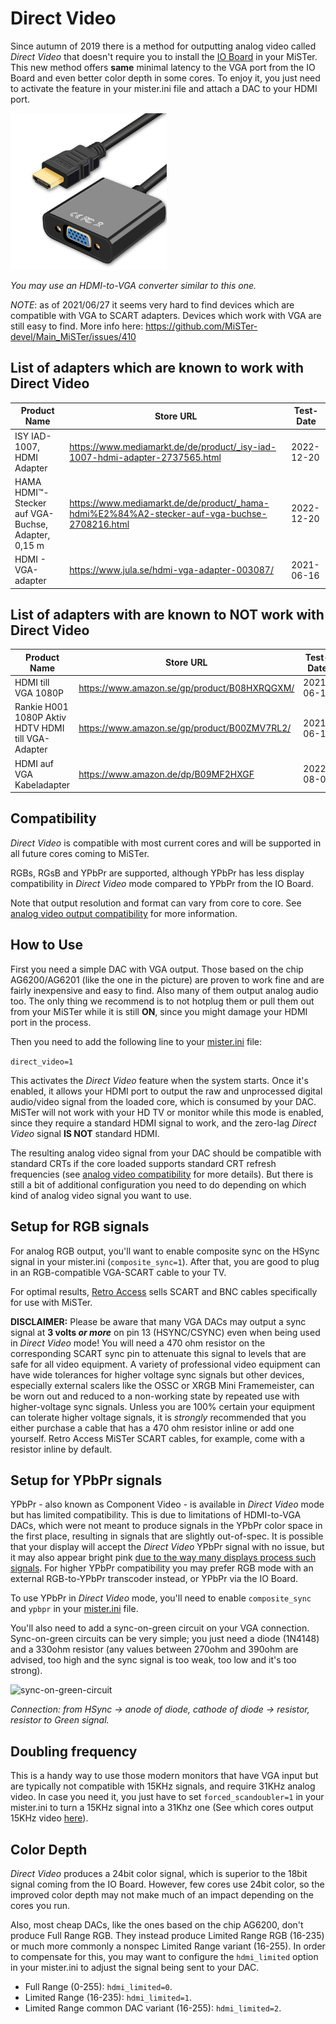 # Direct Video
Since autumn of 2019 there is a method for outputting analog video called *Direct Video* that doesn't require you to install the [IO Board](IO-Board) in your MiSTer. This new method offers **same** minimal latency to the VGA port from the IO Board and even better color depth in some cores. To enjoy it, you just need to activate the feature in your mister.ini file and attach a DAC to your HDMI port.

<img src="pictures/direct-video-dac.jpg" height=250>

*You may use an HDMI-to-VGA converter similar to this one.*

*NOTE*: as of 2021/06/27 it seems very hard to find devices which are compatible with VGA to SCART adapters. Devices which work with VGA are still easy to find. More info here: https://github.com/MiSTer-devel/Main_MiSTer/issues/410

## List of adapters which are known to work with Direct Video

| Product Name                                       | Store URL                                                                                   | Test-Date  |
|----------------------------------------------------|---------------------------------------------------------------------------------------------|------------|
| ISY IAD-1007, HDMI Adapter                         | https://www.mediamarkt.de/de/product/_isy-iad-1007-hdmi-adapter-2737565.html                | 2022-12-20 |
| HAMA HDMI™-Stecker auf VGA-Buchse, Adapter, 0,15 m | https://www.mediamarkt.de/de/product/_hama-hdmi%E2%84%A2-stecker-auf-vga-buchse-2708216.html| 2022-12-20 |
| HDMI - VGA-adapter                                 | https://www.jula.se/hdmi-vga-adapter-003087/                                                | 2021-06-16 |


## List of adapters with are known to NOT work with Direct Video

| Product Name                                       | Store URL                                    | Test-Date  |
|----------------------------------------------------|----------------------------------------------|------------|
| HDMI till VGA 1080P                                | https://www.amazon.se/gp/product/B08HXRQGXM/ | 2021-06-16 |
| Rankie H001 1080P Aktiv HDTV HDMI till VGA-Adapter | https://www.amazon.se/gp/product/B00ZMV7RL2/ | 2021-06-16 |
| HDMI auf VGA Kabeladapter                          | https://www.amazon.de/dp/B09MF2HXGF          | 2022-08-04 |

## Compatibility

*Direct Video* is compatible with most current cores and will be supported in all future cores coming to MiSTer.

RGBs, RGsB and YPbPr are supported, although YPbPr has less display compatibility in *Direct Video* mode compared to YPbPr from the IO Board.

Note that output resolution and format can vary from core to core. See [analog video output compatibility](Analog-video-output-compatibility) for more information.

## How to Use

First you need a simple DAC with VGA output. Those based on the chip AG6200/AG6201 (like the one in the picture) are proven to work fine and are fairly inexpensive and easy to find. Also many of them output analog audio too. The only thing we recommend is to not hotplug them or pull them out from your MiSTer while it is still **ON**, since you might damage your HDMI port in the process.

Then you need to add the following line to your [mister.ini](Configuration-Files) file:

`direct_video=1`

This activates the *Direct Video* feature when the system starts. Once it's enabled, it allows your HDMI port to output the raw and unprocessed digital audio/video signal from the loaded core, which is consumed by your DAC. MiSTer will not work with your HD TV or monitor while this mode is enabled, since they require a standard HDMI signal to work, and the zero-lag *Direct Video* signal **IS NOT** standard HDMI.

The resulting analog video signal from your DAC should be compatible with standard CRTs if the core loaded supports standard CRT refresh frequencies (see [analog video compatibility](Analog-video-output-compatibility) for more details). But there is still a bit of additional configuration you need to do depending on which kind of analog video signal you want to use.

## Setup for RGB signals

For analog RGB output, you'll want to enable composite sync on the HSync signal in your mister.ini (`composite_sync=1`). After that, you are good to plug in an RGB-compatible VGA-SCART cable to your TV.

For optimal results, [Retro Access](https://retro-access.com/products/mister-io-scart?_pos=1&_sid=97cb11000&_ss=r) sells SCART and BNC cables specifically for use with MiSTer.

**DISCLAIMER:** Please be aware that many VGA DACs may output a sync signal at **3 volts _or more_** on pin 13 (HSYNC/CSYNC) even when being used in *Direct Video* mode! You will need a 470 ohm resistor on the corresponding SCART sync pin to attenuate this signal to levels that are safe for all video equipment. A variety of professional video equipment can have wide tolerances for higher voltage sync signals but other devices, especially external scalers like the OSSC or XRGB Mini Framemeister, can be worn out and reduced to a non-working state by repeated use with higher-voltage sync signals. Unless you are 100% certain your equipment can tolerate higher voltage signals, it is _strongly_ recommended that you either purchase a cable that has a 470 ohm resistor inline or add one yourself. Retro Access MiSTer SCART cables, for example, come with a resistor inline by default.

## Setup for YPbPr signals

YPbPr - also known as Component Video - is available in *Direct Video* mode but has limited compatibility. This is due to limitations of HDMI-to-VGA DACs, which were not meant to produce signals in the YPbPr color space in the first place, resulting in signals that are slightly out-of-spec. It is possible that your display will accept the *Direct Video* YPbPr signal with no issue, but it may also appear bright pink [due to the way many displays process such signals](https://github.com/MiSTer-devel/Main_MiSTer/issues/210#issuecomment-622672178). For higher YPbPr compatibility you may prefer RGB mode with an external RGB-to-YPbPr transcoder instead, or YPbPr via the IO Board.

To use YPbPr in *Direct Video* mode, you'll need to enable `composite_sync` and `ypbpr` in your [mister.ini](Configuration-Files) file. 

You'll also need to add a sync-on-green circuit on your VGA connection. Sync-on-green circuits can be very simple; you just need a diode (1N4148) and a 330ohm resistor (any values between 270ohm and 390ohm are advised, too high and the sync signal is too weak, too low and it's too strong).

![sync-on-green-circuit](https://user-images.githubusercontent.com/16388068/182036788-c0d03a5e-625b-49f8-9e06-1841edd51ec7.png)

*Connection: from HSync -> anode of diode, cathode of diode -> resistor, resistor to Green signal.*

## Doubling frequency

This is a handy way to use those modern monitors that have VGA input but are typically not compatible with 15KHz signals, and require 31KHz analog video. In case you need it, you just have to set `forced_scandoubler=1` in your mister.ini to turn a 15KHz signal into a 31Khz one (See which cores output 15KHz video [here](Analog-video-output-compatibility)).


## Color Depth

*Direct Video* produces a 24bit color signal, which is superior to the 18bit signal coming from the IO Board. However, few cores use 24bit color, so the improved color depth may not make much of an impact depending on the cores you run.

Also, most cheap DACs, like the ones based on the chip AG6200, don't produce Full Range RGB. They instead produce Limited Range RGB (16-235) or much more commonly a nonspec Limited Range variant (16-255). In order to compensate for this, you may want to configure the `hdmi_limited` option in your mister.ini to adjust the signal being sent to your DAC.

- Full Range (0-255): `hdmi_limited=0`.
- Limited Range (16-235): `hdmi_limited=1`.
- Limited Range common DAC variant (16-255): `hdmi_limited=2`.

